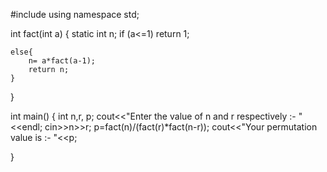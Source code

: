 #include<iostream>
using namespace std;

int fact(int a)
{
	static int n;
	if (a<=1)
	return 1;
	
	else{
		n= a*fact(a-1);
		return n;
	}
}

int main()
{
	int n,r, p;
	cout<<"Enter the value of n and r respectively :- "<<endl;
	cin>>n>>r;
	p=fact(n)/(fact(r)*fact(n-r));
	cout<<"Your permutation value is :- "<<p;
	
}
